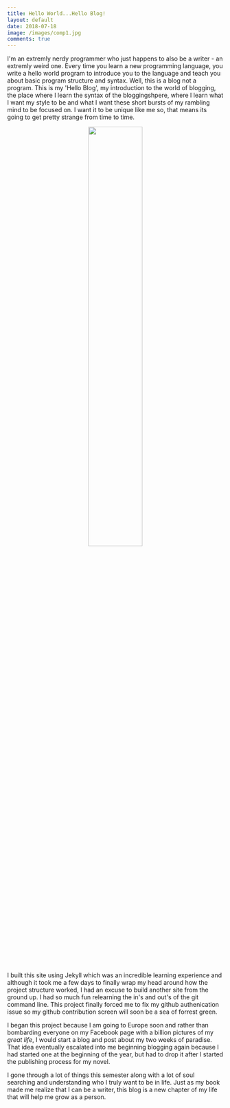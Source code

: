 ```yaml
---
title: Hello World...Hello Blog!
layout: default
date: 2018-07-18
image: /images/comp1.jpg
comments: true
---
```


I'm an extremly nerdy programmer who just happens to also be a writer - an extremly weird one. Every time you learn a new programming language, you write a hello world program to introduce you to the language and teach you about basic program structure and syntax. Well, this is a blog not a program. This is my 'Hello Blog', my introduction to the world of blogging, the place where I learn the syntax of the bloggingshpere, where I learn what I want my style to be and what I want these short bursts of my rambling mind to be focused on. I want it to be unique like me so, that means its going to get pretty strange from time to time. 

<center><img src="../../../images/comp1.jpg" style="width:50%;height:50%;"/></center>

I built this site using Jekyll which was an incredible learning experience and although it took me a few days to finally wrap my head around how the project structure worked, I had an excuse to build another site from the ground up. I had so much fun relearning the in's and out's of the git command line. This project finally forced me to fix my github authenication issue so my github contribution screen will soon be a sea of forrest green. 

I began this project because I am going to Europe soon and rather than bombarding everyone on my Facebook page with a billion pictures of my *great life*, I would start a blog and post about my two weeks of paradise. That idea eventually escalated into me beginning blogging again because I had started one at the beginning of the year, but had to drop it after I started the publishing process for my novel.  

I gone through a lot of things this semester along with a lot of soul searching and understanding who I truly want to be in life. Just as my book made me realize that I can be a writer, this blog is a new chapter of my life that will help me grow as a person. 

